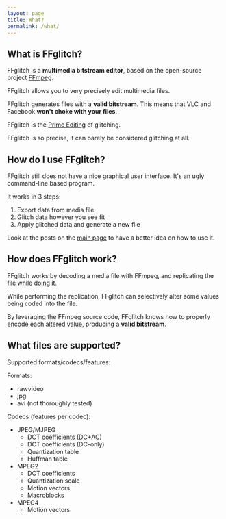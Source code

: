```yaml
---
layout: page
title: What?
permalink: /what/
---
```


## What is FFglitch?

FFglitch is a **multimedia bitstream editor**, based on the open-source project [FFmpeg](http://ffmpeg.org/).

FFglitch allows you to very precisely edit multimedia files.

FFglitch generates files with a **valid bitstream**. This means that VLC and Facebook **won't choke with your files**.

FFglitch is the [Prime Editing](https://en.wikipedia.org/wiki/Prime_editing) of glitching.

FFglitch is so precise, it can barely be considered glitching at all.

## How do I use FFglitch?

FFglitch still does not have a nice graphical user interface. It's an ugly command-line based program.

It works in 3 steps:
1. Export data from media file
2. Glitch data however you see fit
3. Apply glitched data and generate a new file

Look at the posts on the <a href="{{ site.url }}">main page</a> to have a better idea on how to use it.

## How does FFglitch work?

FFglitch works by decoding a media file with FFmpeg, and replicating the file while doing it.

While performing the replication, FFglitch can selectively alter some values being coded into the file.

By leveraging the FFmpeg source code, FFglitch knows how to properly encode each altered value, producing a **valid bitstream**.

## What files are supported?

Supported formats/codecs/features:

Formats:
* rawvideo
* jpg
* avi (not thoroughly tested)

Codecs (features per codec):
* JPEG/MJPEG
  * DCT coefficients (DC+AC)
  * DCT coefficients (DC-only)
  * Quantization table
  * Huffman table
* MPEG2
  * DCT coefficients
  * Quantization scale
  * Motion vectors
  * Macroblocks
* MPEG4
  * Motion vectors
